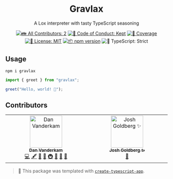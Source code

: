 <h1 align="center">Gravlax</h1>

<p align="center">A Lox interpreter with tasty TypeScript seasoning</p>

<p align="center">
	<!-- prettier-ignore-start -->
	<!-- ALL-CONTRIBUTORS-BADGE:START - Do not remove or modify this section -->
	<a href="#contributors" target="_blank"><img alt="👪 All Contributors: 2" src="https://img.shields.io/badge/%F0%9F%91%AA_all_contributors-2-21bb42.svg" /></a>
<!-- ALL-CONTRIBUTORS-BADGE:END -->
	<!-- prettier-ignore-end -->
	<a href="https://github.com/danvk/gravlax/blob/main/.github/CODE_OF_CONDUCT.md" target="_blank"><img alt="🤝 Code of Conduct: Kept" src="https://img.shields.io/badge/%F0%9F%A4%9D_code_of_conduct-kept-21bb42" /></a>
	<a href="https://codecov.io/gh/danvk/gravlax" target="_blank"><img alt="🧪 Coverage" src="https://img.shields.io/codecov/c/github/danvk/gravlax?label=%F0%9F%A7%AA%20coverage" /></a>
	<a href="https://github.com/danvk/gravlax/blob/main/LICENSE.md" target="_blank"><img alt="📝 License: MIT" src="https://img.shields.io/badge/%F0%9F%93%9D_license-MIT-21bb42.svg"></a>
	<a href="http://npmjs.com/package/gravlax"><img alt="📦 npm version" src="https://img.shields.io/npm/v/gravlax?color=21bb42&label=%F0%9F%93%A6%20npm" /></a>
	<img alt="💪 TypeScript: Strict" src="https://img.shields.io/badge/%F0%9F%92%AA_typescript-strict-21bb42.svg" />
</p>

## Usage

```shell
npm i gravlax
```

```ts
import { greet } from "gravlax";

greet("Hello, world! 💖");
```

## Contributors

<!-- spellchecker: disable -->
<!-- ALL-CONTRIBUTORS-LIST:START - Do not remove or modify this section -->
<!-- prettier-ignore-start -->
<!-- markdownlint-disable -->
<table>
  <tbody>
    <tr>
      <td align="center" valign="top" width="14.28%"><a href="https://effectivetypescript.com/"><img src="https://avatars.githubusercontent.com/u/98301?v=4?s=100" width="100px;" alt="Dan Vanderkam"/><br /><sub><b>Dan Vanderkam</b></sub></a><br /><a href="https://github.com/danvk/gravlax/commits?author=danvk" title="Code">💻</a> <a href="#content-danvk" title="Content">🖋</a> <a href="https://github.com/danvk/gravlax/commits?author=danvk" title="Documentation">📖</a> <a href="#ideas-danvk" title="Ideas, Planning, & Feedback">🤔</a> <a href="#infra-danvk" title="Infrastructure (Hosting, Build-Tools, etc)">🚇</a> <a href="#maintenance-danvk" title="Maintenance">🚧</a> <a href="#projectManagement-danvk" title="Project Management">📆</a> <a href="#tool-danvk" title="Tools">🔧</a></td>
      <td align="center" valign="top" width="14.28%"><a href="http://www.joshuakgoldberg.com/"><img src="https://avatars.githubusercontent.com/u/3335181?v=4?s=100" width="100px;" alt="Josh Goldberg ✨"/><br /><sub><b>Josh Goldberg ✨</b></sub></a><br /><a href="#tool-JoshuaKGoldberg" title="Tools">🔧</a></td>
    </tr>
  </tbody>
</table>

<!-- markdownlint-restore -->
<!-- prettier-ignore-end -->

<!-- ALL-CONTRIBUTORS-LIST:END -->
<!-- spellchecker: enable -->

<!-- You can remove this notice if you don't want it 🙂 no worries! -->

> 💙 This package was templated with [`create-typescript-app`](https://github.com/JoshuaKGoldberg/create-typescript-app).
